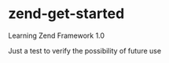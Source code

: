 zend-get-started
================

Learning Zend Framework 1.0

Just a test to verify the possibility of future use
